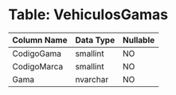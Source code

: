 # Table: VehiculosGamas

| Column Name | Data Type | Nullable |
|-------------|-----------|----------|
| CodigoGama | smallint | NO |
| CodigoMarca | smallint | NO |
| Gama | nvarchar | NO |

